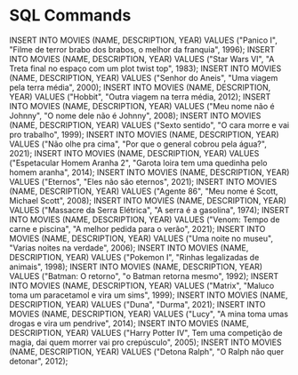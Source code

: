 <h1> SQL Commands </h1>

INSERT INTO MOVIES (NAME, DESCRIPTION, YEAR) VALUES ("Panico I", "Filme de terror brabo dos brabos, o melhor da franquia", 1996);
INSERT INTO MOVIES (NAME, DESCRIPTION, YEAR) VALUES ("Star Wars VI", "A Treta final no espaço com um plot twist top", 1983);
INSERT INTO MOVIES (NAME, DESCRIPTION, YEAR) VALUES ("Senhor do Aneis", "Uma viagem pela terra média", 2000);
INSERT INTO MOVIES (NAME, DESCRIPTION, YEAR) VALUES ("Hobbit", "Outra viagem na terra média, 2012);
INSERT INTO MOVIES (NAME, DESCRIPTION, YEAR) VALUES ("Meu nome não é Johnny", "O nome dele não é Johnny", 2008);
INSERT INTO MOVIES (NAME, DESCRIPTION, YEAR) VALUES ("Sexto sentido", "O cara morre e vai pro trabalho", 1999);
INSERT INTO MOVIES (NAME, DESCRIPTION, YEAR) VALUES ("Não olhe pra cima", "Por que o general cobrou pela água?", 2021);
INSERT INTO MOVIES (NAME, DESCRIPTION, YEAR) VALUES ("Espetacular Homem Aranha 2", "Garota loira tem uma quedinha pelo homem aranha", 2014);
INSERT INTO MOVIES (NAME, DESCRIPTION, YEAR) VALUES ("Eternos", "Eles não são eternos", 2021);
INSERT INTO MOVIES (NAME, DESCRIPTION, YEAR) VALUES ("Agente 86", "Meu nome é Scott, Michael Scott", 2008);
INSERT INTO MOVIES (NAME, DESCRIPTION, YEAR) VALUES ("Massacre da Serra Elétrica", "A serra é a gasolina", 1974);
INSERT INTO MOVIES (NAME, DESCRIPTION, YEAR) VALUES ("Venom: Tempo de carne e piscina", "A melhor pedida para o verão", 2021);
INSERT INTO MOVIES (NAME, DESCRIPTION, YEAR) VALUES ("Uma noite no museu", "Varias noites na verdade", 2006);
INSERT INTO MOVIES (NAME, DESCRIPTION, YEAR) VALUES ("Pokemon I", "Rinhas legalizadas de animais", 1998);
INSERT INTO MOVIES (NAME, DESCRIPTION, YEAR) VALUES ("Batman: O retorno", "o Batman retorna mesmo", 1992);
INSERT INTO MOVIES (NAME, DESCRIPTION, YEAR) VALUES ("Matrix", "Maluco toma um paracetamol e vira um sims", 1999);
INSERT INTO MOVIES (NAME, DESCRIPTION, YEAR) VALUES ("Duna", "Durma", 2021);
INSERT INTO MOVIES (NAME, DESCRIPTION, YEAR) VALUES ("Lucy", "A mina toma umas drogas e vira um pendrive", 2014);
INSERT INTO MOVIES (NAME, DESCRIPTION, YEAR) VALUES ("Harry Potter IV", Tem uma competição de magia, dai quem morrer vai pro crepúsculo", 2005);
INSERT INTO MOVIES (NAME, DESCRIPTION, YEAR) VALUES ("Detona Ralph", "O Ralph não quer detonar", 2012);




